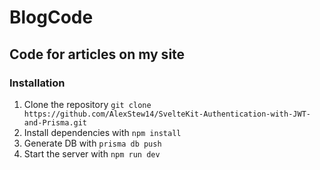 # BlogCode
## Code for articles on my site

### Installation

1. Clone the repository `git clone https://github.com/AlexStew14/SvelteKit-Authentication-with-JWT-and-Prisma.git`
2. Install dependencies with `npm install`
3. Generate DB with `prisma db push`
4. Start the server with `npm run dev`

